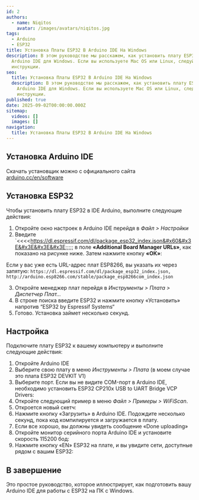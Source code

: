 ```yaml
---
id: 2
authors:
  - name: Niqitos
    avatar: /images/avatars/niqitos.jpg
tags:
  - Arduino
  - ESP32
title: Установка Платы ESP32 В Arduino IDE На Windows
description: В этом руководстве мы расскажем, как установить плату ESP32 в
  Arduino IDE для Windows. Если вы используете Mac OS или Linux, следуйте этой
  инструкции.
seo:
  title: Установка Платы ESP32 В Arduino IDE На Windows
  description: В этом руководстве мы расскажем, как установить плату ESP32 в
    Arduino IDE для Windows. Если вы используете Mac OS или Linux, следуйте этой
    инструкции.
published: true
date: 2025-09-02T00:00:00.000Z
sitemap:
  videos: []
  images: []
navigation:
  title: Установка Платы ESP32 В Arduino IDE На Windows
---
```


## Установка Arduino IDE

Скачать установщик можно с официального сайта [arduino.cc/en/software](https://www.arduino.cc/en/software)

## Установка ESP32 

Чтобы установить плату ESP32 в IDE Arduino, выполните следующие действия:

1. Откройте окно настроек в Arduino IDE перейдя в *Файл > Настройки*
2. Введите \`<<<<https://dl.espressif.com/dl/package_esp32_index.json&#x60&#x3E&#x3E&#x3E&#x3E;;;;; в поле **«Additional Board Manager URLs»**, как показано на рисунке ниже. Затем нажмите кнопку **«ОК»**:

Если у вас уже есть URL-адрес плат ESP8266, вы указать их через запятую: `https://dl.espressif.com/dl/package_esp32_index.json, http://arduino.esp8266.com/stable/package_esp8266com_index.json`

3. Откройте менеджер плат перейдя в *Инструменты > Плата > Диспетчер Плат…*
4. В строке поиска введите ESP32 и нажмите кнопку «Установить» напротив “ESP32 by Espressif Systems“
5. Готово. Установка займет несколько секунд.

## Настройка

Подключите плату ESP32 к вашему компьютеру и выполните следующие действия:

1. Откройте Arduino IDE
2. Выберите свою плату в меню *Инструменты > Плата* (в моем случае это плата ESP32 DEVKIT V1)
3. Выберите порт. Если вы не видите COM-порт в Arduino IDE, необходимо установить ESP32 CP210x USB to UART Bridge VCP Drivers:
4. Откройте следующий пример в меню *Файл > Примеры > WiFiScan*.
5. Откроется новый скетч:
6. Нажмите кнопку «Загрузить» в Arduino IDE. Подождите несколько секунд, пока код компилируется и загружается в плату.
7. Если все хорошо, вы должны увидеть сообщение «Done uploading»
8. Откройте монитор серийного порта Arduino IDE и установите скорость 115200 бод: 
9. Нажмите кнопку «EN» ESP32 на плате, и вы увидите сети, доступные рядом с вашим ESP32:

## В завершение

Это простое руководство, которое иллюстрирует, как подготовить вашу Arduino IDE для работы с ESP32 на ПК с Windows.
